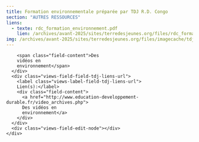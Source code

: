 ```yaml
---
title: Formation environnementale préparée par TDJ R.D. Congo
section: "AUTRES RESSOURCES"
liens:
  - texte: rdc_formation_environnement.pdf
    lien: /archives/avant-2025/sites/terredesjeunes.org/files/rdc_formation_environnement_1.pdf
img: /archives/avant-2025/sites/terredesjeunes.org/files/imagecache/tdj_image_ressource/imagefield_default_images/Screen%20shot%202011-04-21%20at%2012.05.41%20PM.png
---
```

        <span class="field-content">Des
        vidéos en
        environnement</span>
      </div>
      <div class="views-field-field-tdj-liens-url">
        <label class="views-label-field-tdj-liens-url">
        Lien(s):</label>
        <div class="field-content">
          <a href="http://www.education-developpement-durable.fr/video_archives.php">
          Des vidéos en
          environnement</a>
        </div>
      </div>
      <div class="views-field-edit-node"></div>
    </div>
